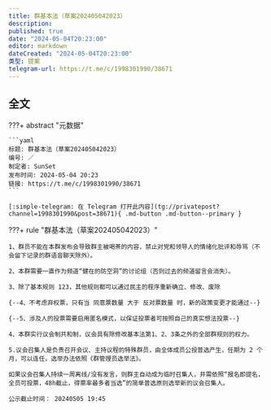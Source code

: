 ```yaml
---
title: 群基本法（草案202405042023）
description:
published: true
date: "2024-05-04T20:23:00"
editor: markdown
dateCreated: "2024-05-04T20:23:00"
类型: 提案
telegram-url: https://t.me/c/1998301990/38671
---
```


## 全文

???+ abstract "元数据"

    ```yaml
    标题: 群基本法（草案202405042023）
    编号: ／
    制定者: SunSet
    发布时间: 2024-05-04 20:23
    链接: https://t.me/c/1998301990/38671
    ```

    [:simple-telegram: 在 Telegram 打开此内容](tg://privatepost?channel=1998301990&post=38671){ .md-button .md-button--primary }

???+ rule "群基本法（草案202405042023）"

    1、群员不能在本群发布会导致群主被喝茶的内容，禁止对党和领导人的情绪化批评和辱骂（不会留下记录的群语音聊天除外）。

    2、本群需要一直作为频道“健在的防空洞”的讨论组（否则过去的频道留言会消失）。

    3、除了基本规则 123，其他规则都可以通过民主的程序重新确立、修改、废除

    {--4、不考虑弃权票，只有当 同意票数量 大于 反对票数量 时，新的政策变更才能通过--}

    {--5、涉及人的投票需要启用匿名模式，以保证投票者可按照自己的真实想法投票--}

    4、本群实行议会制共和制，议会具有除修改基本法第1、2、3条之外的全部群规则的权力。

    5.议会召集人是负责召开会议、主持议程的特殊群员，由全体成员公投普选产生，任期为 2 个月，可以连任，选举办法依照《群管理员选举法》。

    如果议会召集人持续一周离线/没有发言，则群主自动成为临时召集人，并需依照“报名即提名，全员可投票，48h截止，得票率最多者当选”的简单普选原则选举新的议会召集人。

    公示截止时间： 20240505 19:45

